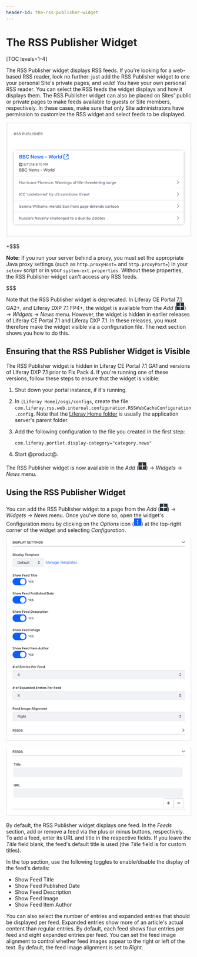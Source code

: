```yaml
---
header-id: the-rss-publisher-widget
---
```


# The RSS Publisher Widget

[TOC levels=1-4]

The RSS Publisher widget displays RSS feeds. If you're looking for a web-based
RSS reader, look no further: just add the RSS Publisher widget to one your
personal Site's private pages, and *voila*! You have your own personal RSS reader.
You can select the RSS feeds the widget displays and how it displays them. The
RSS Publisher widget can also be placed on Sites' public or private pages to
make feeds available to guests or Site members, respectively. In these cases,
make sure that only Site administrators have permission to customize the RSS
widget and select feeds to be displayed. 

![Figure 1: The RSS Publisher widget lets you display RSS feeds of your choosing.](../../../../images/rss-widget-default-view.png)

+$$$

**Note:** If you run your server behind a proxy, you must set the appropriate
Java proxy settings (such as `http.proxyHost=` and `http.proxyPort=`) in your
`setenv` script or in your `system-ext.properties`. Without these properties,
the RSS Publisher widget can't access any RSS feeds.

$$$

Note that the RSS Publisher widget is deprecated. In Liferay CE Portal 7.1 GA2+, 
and Liferay DXP 7.1 FP4+, the widget is available from the *Add* 
(![Add](../../../../images/icon-add-app.png)) 
&rarr; *Widgets* &rarr; *News* menu. However, the widget is hidden in earlier 
releases of Liferay CE Portal 7.1 and Liferay DXP 7.1. In these releases, you 
must therefore make the widget visible via a configuration file. The next 
section shows you how to do this. 

## Ensuring that the RSS Publisher Widget is Visible

The RSS Publisher widget is hidden in Liferay CE Portal 7.1 GA1 and versions of 
Liferay DXP 7.1 prior to Fix Pack 4. If you're running one of these versions, 
follow these steps to ensure that the widget is visible: 

1.  Shut down your portal instance, if it's running. 

2.  In `[Liferay Home]/osgi/configs`, create the file 
    `com.liferay.rss.web.internal.configuration.RSSWebCacheConfiguration.config`. 
    Note that the 
    [Liferay Home folder](/docs/7-2/user/-/knowledge_base/u/installing-liferay#liferay-home) 
    is usually the application server's parent folder. 

3.  Add the following configuration to the file you created in the first step: 

        com.liferay.portlet.display-category="category.news"

4.  Start @product@. 

The RSS Publisher widget is now available in the *Add* 
(![Add](../../../../images/icon-add-app.png)) 
&rarr; *Widgets* &rarr; *News* menu. 

## Using the RSS Publisher Widget

You can add the RSS Publisher widget to a page from the *Add* 
(![Add](../../../../images/icon-add-app.png)) 
&rarr; *Widgets* &rarr; *News* menu. Once you've done so, open the widget's 
Configuration menu by clicking on the *Options* icon
(![Options](../../../../images/icon-app-options.png)) at the top-right corner of the
widget and selecting *Configuration*. 

![Figure 2: The RSS Publisher widget's configuration lets you customize how the widget displays RSS feeds.](../../../../images/rss-widget-config.png)

![Figure 3: You can also use the RSS Publisher widget's configuration to specify which feeds to display.](../../../../images/rss-widget-config-feeds.png)

By default, the RSS Publisher widget displays one feed. In the *Feeds* section, 
add or remove a feed via the plus or minus buttons, respectively. To add a feed, 
enter its URL and title in the respective fields. If you leave the *Title* field 
blank, the feed's default title is used (the *Title* field is for custom 
titles). 

In the top section, use the following toggles to enable/disable the display of 
the feed's details:

-   Show Feed Title
-   Show Feed Published Date
-   Show Feed Description
-   Show Feed Image
-   Show Feed Item Author

You can also select the number of entries and expanded entries that should be
displayed per feed. Expanded entries show more of an article's actual content
than regular entries. By default, each feed shows four entries per feed and
eight expanded entries per feed. You can set the feed image alignment to
control whether feed images appear to the right or left of the text. By default,
the feed image alignment is set to *Right*. 
